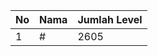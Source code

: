 | No | Nama            | Jumlah Level |
|----|-----------------|--------------|
| 1  | #    |    2605        |
